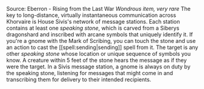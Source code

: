 Source: Eberron - Rising from the Last War
*Wondrous item, very rare*
The key to long-distance, virtually instantaneous communication across Khorvaire is House Sivis's network of message stations. Each station contains at least one *speaking stone*, which is carved from a Siberys dragonshard and inscribed with arcane symbols that uniquely identify it. If you're a gnome with the Mark of Scribing, you can touch the stone and use an action to cast the [[spell:sending|sending]] spell from it. The target is any other *speaking stone* whose location or unique sequence of symbols you know. A creature within 5 feet of the stone hears the message as if they were the target.
In a Sivis message station, a gnome is always on duty by the speaking stone, listening for messages that might come in and transcribing them for delivery to their intended recipients.